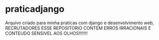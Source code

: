 # praticadjango
Arquivo criado para minha praticas com django e desenvolvimento web, RECRUTADORES ESSE REPOSITORIO CONTEM ERROS IRRACIONAIS E CONTEUDO SENSIVEL AOS OLHOS!!!!!!! 
